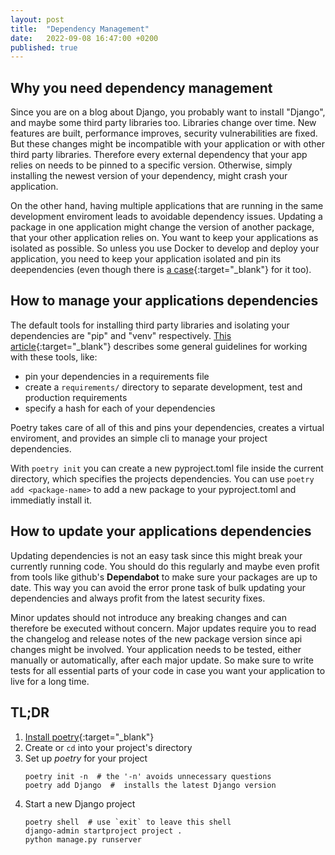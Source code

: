 ```yaml
---
layout: post
title:  "Dependency Management"
date:   2022-09-08 16:47:00 +0200
published: true
---
```


## Why you need dependency management

Since you are on a blog about Django, you probably want to install "Django", and maybe some third party libraries too.
Libraries change over time.
New features are built, performance improves, security vulnerabilities are fixed.
But these changes might be incompatible with your application or with other third party libraries.
Therefore every external dependency that your app relies on needs to be pinned to a specific version.
Otherwise, simply installing the newest version of your dependency, might crash your application.

On the other hand, having multiple applications that are running in the same development enviroment leads to avoidable dependency issues.
Updating a package in one application might change the version of another package, that your other application relies on.
You want to keep your applications as isolated as possible.
So unless you use Docker to develop and deploy your application, you need to keep your application isolated and pin its deependencies (even though there is [a case][venv-in-docker]{:target="_blank"} for it too).

## How to manage your applications dependencies

The default tools for installing third party libraries and isolating your dependencies are "pip" and "venv" respectively.
[This article][2]{:target="_blank"} describes some general guidelines for working with these tools, like:
* pin your dependencies in a requirements file
* create a `requirements/` directory to separate development, test and production requirements
* specify a hash for each of your dependencies

Poetry takes care of all of this and pins your dependencies, creates a virtual enviroment, and provides an simple cli to manage your project dependencies.

With `poetry init` you can create a new pyproject.toml file inside the current directory, which specifies the projects dependencies.
You can use `poetry add <package-name>` to add a new package to your pyproject.toml and immediatly install it.

## How to update your applications dependencies
Updating dependencies is not an easy task since this might break your currently running code.
You should do this regularly and maybe even profit from tools like github's **Dependabot** to make sure your packages are up to date.
This way you can avoid the error prone task of bulk updating your dependencies and always profit from the latest security fixes.

Minor updates should not introduce any breaking changes and can therefore be executed without concern.
Major updates require you to read the changelog and release notes of the new package version since api changes might be involved.
Your application needs to be tested, either manually or automatically, after each major update.
So make sure to write tests for all essential parts of your code in case you want your application to live for a long time.


## TL;DR

1. [Install poetry][install-poetry]{:target="_blank"}
2. Create or `cd` into your project's directory
3. Set up *poetry* for your project
    ```shell
    poetry init -n  # the '-n' avoids unnecessary questions
    poetry add Django  #  installs the latest Django version
    ```
4. Start a new Django project
    ```shell
    poetry shell  # use `exit` to leave this shell
    django-admin startproject project .
    python manage.py runserver
    ```


[1]: https://realpython.com/dependency-management-python-poetry/
[2]: https://www.b-list.org/weblog/2022/may/13/boring-python-dependencies/
[install-poetry]: https://python-poetry.org/docs/#installation
[venv-in-docker]: https://www.b-list.org/weblog/2022/may/13/boring-python-dependencies/#:~:text=And%20even%20if%20you%E2%80%99re%20deploying%20in%20a%20container%20which%20you%20know%20has%20only%20one%20Python%20interpreter%20in%20it%2C%20I%20still%20urge%20you%20to%20create%20a%20virtual%20environment%20inside%20it%20anyway
